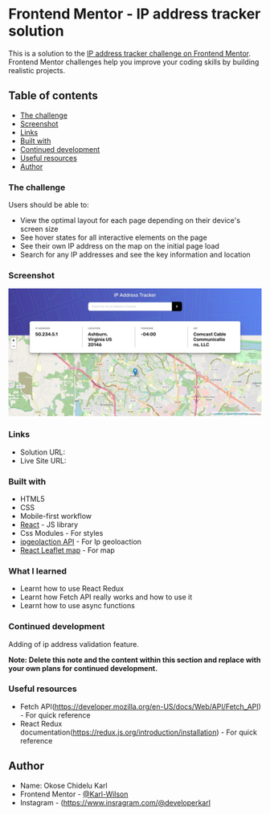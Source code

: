 # Frontend Mentor - IP address tracker solution

This is a solution to the [IP address tracker challenge on Frontend Mentor](https://www.frontendmentor.io/challenges/ip-address-tracker-I8-0yYAH0). Frontend Mentor challenges help you improve your coding skills by building realistic projects. 

## Table of contents

  - [The challenge](#the-challenge)
  - [Screenshot](#screenshot)
  - [Links](#links)
  - [Built with](#built-with)
  - [Continued development](#continued-development)
  - [Useful resources](#useful-resources)
- [Author](#author)



### The challenge

Users should be able to:

- View the optimal layout for each page depending on their device's screen size
- See hover states for all interactive elements on the page
- See their own IP address on the map on the initial page load
- Search for any IP addresses and see the key information and location

### Screenshot

![](./screenshot.jpg)

### Links

- Solution URL: 
- Live Site URL: 


### Built with

- HTML5 
- CSS
- Mobile-first workflow
- [React](https://reactjs.org/) - JS library
- Css Modules - For styles
- [ipgeolaction API](https://ipgeolocation.io) - For Ip geoloaction
- [React Leaflet map](https://react-leaflet.js.org/) - For map


### What I learned

- Learnt how to use React Redux 
- Learnt how Fetch API really works and how to use it
- Learnt how to use async functions

### Continued development

Adding of ip address validation feature.

**Note: Delete this note and the content within this section and replace with your own plans for continued development.**

### Useful resources

- Fetch API(https://developer.mozilla.org/en-US/docs/Web/API/Fetch_API) - For quick reference
- React Redux documentation(https://redux.js.org/introduction/installation) - For quick reference

## Author

- Name: Okose Chidelu Karl
- Frontend Mentor - [@Karl-Wilson](https://www.frontendmentor.io/profile/Karl-Wilson)
- Instagram - (https://www.insragram.com/@developerkarl
